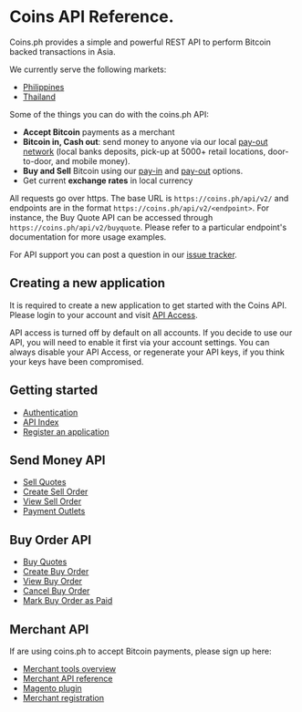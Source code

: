 # Coins API Reference.

Coins.ph provides a simple and powerful REST API to perform Bitcoin backed transactions in Asia.

We currently serve the following markets:

* [Philippines](https://coins.ph)
* [Thailand](https://coins.co.th)

Some of the things you can do with the coins.ph API:

* **Accept Bitcoin** payments as a merchant
* **Bitcoin in, Cash out**: send money to anyone via our local [pay-out network](https://coinsph.zendesk.com/hc/en-us/articles/202398194-Which-payout-methods-are-available-) (local banks deposits, pick-up at 5000+ retail locations, door-to-door, and mobile money).
* **Buy and Sell** Bitcoin using our [pay-in](https://coinsph.zendesk.com/hc/en-us/articles/201322620-Which-payment-methods-do-you-accept-) and [pay-out](https://coinsph.zendesk.com/hc/en-us/articles/202398194-Which-payout-methods-are-available-) options.
* Get current **exchange rates** in local currency

All requests go over https. The base URL is `https://coins.ph/api/v2/` and endpoints are in the format `https://coins.ph/api/v2/<endpoint>`. For instance, the Buy Quote API can be accessed through `https://coins.ph/api/v2/buyquote`. Please refer to a particular endpoint's documentation for more usage examples.

For API support you can post a question in our [issue tracker](https://github.com/coinsph/api/issues).

## Creating a new application

It is required to create a new application to get started with the Coins API. Please login to your account and visit [API Access](https://coins.ph/user/api).

API access is turned off by default on all accounts. If you decide to use our API, you will need to enable it first via your account settings.  You can always disable your API Access, or regenerate your API keys, if you think your keys have been compromised.

## Getting started

* [Authentication](https://github.com/coinsph/api/wiki/02-API-Access)
* [API Index](https://github.com/coinsph/api/wiki/API-Index)
* [Register an application](https://coins.ph/user/api)

## Send Money API

* [Sell Quotes](https://github.com/coinsph/api/wiki/05-Send-Money-API#getting-quotes)
* [Create Sell Order](https://github.com/coinsph/api/wiki/05-Send-Money-API#creating-sell-orders)
* [View Sell Order](https://github.com/coinsph/api/wiki/05-Send-Money-API#retrieving-existing-sell-orders)
* [Payment Outlets](https://github.com/coinsph/api/wiki/07-Payment-Outlets)

## Buy Order API

* [Buy Quotes](https://github.com/coinsph/api/wiki/06-Buy-API#getting-quotes)
* [Create Buy Order](https://github.com/coinsph/api/wiki/06-Buy-API#creating-buy-orders)
* [View Buy Order](https://github.com/coinsph/api/wiki/06-Buy-API#retrieving-existing-buy-orders)
* [Cancel Buy Order](https://github.com/coinsph/api/wiki/06-Buy-API#cancelling-a-buy-order)
* [Mark Buy Order as Paid](https://github.com/coinsph/api/wiki/06-Buy-API#marking-a-buy-order-as-paid)

## Merchant API

If are using coins.ph to accept Bitcoin payments, please sign up here:

* [Merchant tools overview](https://coins.ph/merchants)
* [Merchant API reference](https://github.com/coinsph/api/wiki/Merchant-API)
* [Magento plugin](https://github.com/coinsph/coins-magento)
* [Merchant registration](https://coins.ph/merchants/signup)